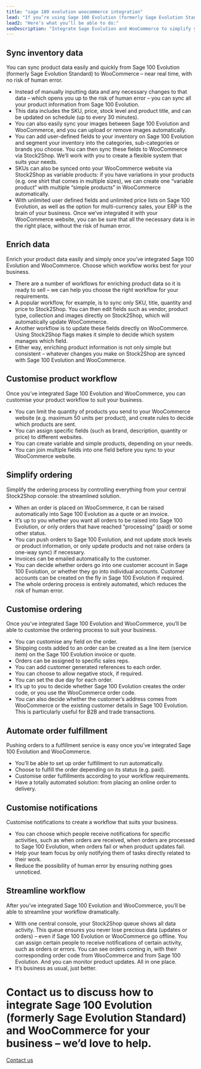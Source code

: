 ```yaml
---
title: "sage 100 evolution woocommerce integration"
lead: "If you’re using Sage 100 Evolution (formerly Sage Evolution Standard) as your ERP and running an e-commerce website with WooCommerce, it’s essential that the two of them are able to communicate with each other. A Sage 100 Evolution WooCommerce integration helps your business work better."
lead2: "Here’s what you’ll be able to do:"
seoDescription: "Integrate Sage Evolution and WooCommerce to simplify your workflow, streamline your business and save you time. We'll work with you to create the ideal Sage Evolution WooCommerce integration for your business."
---
```


Sync inventory data
-------------------

You can sync product data easily and quickly from Sage 100 Evolution (formerly Sage Evolution Standard) to WooCommerce – near real time, with no risk of human error.

*   Instead of manually inputting data and any necessary changes to that data – which opens you up to the risk of human error – you can sync all your product information from Sage 100 Evolution.
*   This data includes the SKU, price, stock level and product title, and can be updated on schedule (up to every 30 minutes).
*   You can also easily sync your images between Sage 100 Evolution and WooCommerce, and you can upload or remove images automatically.
*   You can add user-defined fields to your inventory on Sage 100 Evolution and segment your inventory into the categories, sub-categories or brands you choose. You can then sync these fields to WooCommerce via Stock2Shop. We’ll work with you to create a flexible system that suits your needs.
*   SKUs can also be synced onto your WooCommerce website via Stock2Shop as variable products: if you have variations in your products (e.g. one shirt that comes in multiple sizes), we can create one “variable product” with multiple “simple products” in WooCommerce automatically.
*   With unlimited user defined fields and unlimited price lists on Sage 100 Evolution, as well as the option for multi-currency sales, your ERP is the brain of your business. Once we’ve integrated it with your WooCommerce website, you can be sure that all the necessary data is in the right place, without the risk of human error.

Enrich data
-----------

Enrich your product data easily and simply once you’ve integrated Sage 100 Evolution and WooCommerce. Choose which workflow works best for your business.

*   There are a number of workflows for enriching product data so it is ready to sell – we can help you choose the right workflow for your requirements.
*   A popular workflow, for example, is to sync only SKU, title, quantity and price to Stock2Shop. You can then edit fields such as vendor, product type, collection and images directly on Stock2Shop, which will automatically update WooCommerce.
*   Another workflow is to update these fields directly on WooCommerce. Using Stock2Shop flags makes it simple to decide which system manages which field.
*   Either way, enriching product information is not only simple but consistent – whatever changes you make on Stock2Shop are synced with Sage 100 Evolution and WooCommerce.

Customise product workflow
--------------------------

Once you’ve integrated Sage 100 Evolution and WooCommerce, you can customise your product workflow to suit your business.

*   You can limit the quantity of products you send to your WooCommerce website (e.g. maximum 50 units per product), and create rules to decide which products are sent.
*   You can assign specific fields (such as brand, description, quantity or price) to different websites.
*   You can create variable and simple products, depending on your needs.
*   You can join multiple fields into one field before you sync to your WooCommerce website.

Simplify ordering
-----------------

Simplify the ordering process by controlling everything from your central Stock2Shop console: the streamlined solution.

*   When an order is placed on WooCommerce, it can be raised automatically into Sage 100 Evolution as a quote or an invoice.
*   It’s up to you whether you want all orders to be raised into Sage 100 Evolution, or only orders that have reached “processing” (paid) or some other status.
*   You can push orders to Sage 100 Evolution, and not update stock levels or product information, or only update products and not raise orders (a one-way sync) if necessary.
*   Invoices can be emailed automatically to the customer.
*   You can decide whether orders go into one customer account in Sage 100 Evolution, or whether they go into individual accounts. Customer accounts can be created on the fly in Sage 100 Evolution if required.
*   The whole ordering process is entirely automated, which reduces the risk of human error.

Customise ordering
------------------

Once you’ve integrated Sage 100 Evolution and WooCommerce, you’ll be able to customise the ordering process to suit your business.

*   You can customise any field on the order.
*   Shipping costs added to an order can be created as a line item (service item) on the Sage 100 Evolution invoice or quote.
*   Orders can be assigned to specific sales reps.
*   You can add customer generated references to each order.
*   You can choose to allow negative stock, if required.
*   You can set the due day for each order.
*   It’s up to you to decide whether Sage 100 Evolution creates the order code, or you use the WooCommerce order code.
*   You can also decide whether the customer’s address comes from WooCommerce or the existing customer details in Sage 100 Evolution. This is particularly useful for B2B and trade transactions.

Automate order fulfillment
--------------------------

Pushing orders to a fulfillment service is easy once you’ve integrated Sage 100 Evolution and WooCommerce.

*   You’ll be able to set up order fulfillment to run automatically.
*   Choose to fulfill the order depending on its status (e.g. paid).
*   Customise order fulfillments according to your workflow requirements.
*   Have a totally automated solution: from placing an online order to delivery.

Customise notifications
-----------------------

Customise notifications to create a workflow that suits your business.

*   You can choose which people receive notifications for specific activities, such as when orders are received, when orders are processed to Sage 100 Evolution, when orders fail or when product updates fail.
*   Help your team focus by only notifying them of tasks directly related to their work.
*   Reduce the possibility of human error by ensuring nothing goes unnoticed.

Streamline workflow
-------------------

After you’ve integrated Sage 100 Evolution and WooCommerce, you’ll be able to streamline your workflow dramatically.

*   With one central console, your Stock2Shop queue shows all data activity. This queue ensures you never lose precious data (updates or orders) – even if Sage 100 Evolution or WooCommerce go offline. You can assign certain people to receive notifications of certain activity, such as orders or errors. You can see orders coming in, with their corresponding order code from WooCommerce and from Sage 100 Evolution. And you can monitor product updates. All in one place.
*   It’s business as usual, just better.

Contact us to discuss how to integrate Sage 100 Evolution (formerly Sage Evolution Standard) and WooCommerce for your business – we’d love to help.
===================================================================================================================================================

[Contact us](/contact-us "Contact Stock2Shop")
